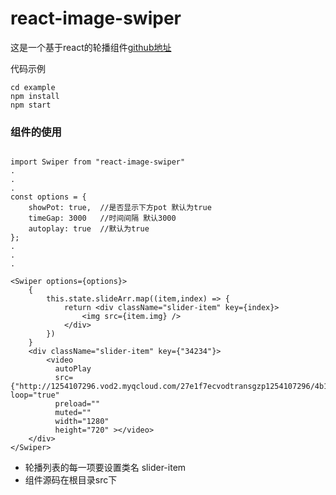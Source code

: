 # react-image-swiper
这是一个基于react的轮播组件[github地址](https://github.com/ghostjzf/react-image-swiper/)

代码示例
```
cd example
npm install
npm start
```

### 组件的使用
```

import Swiper from "react-image-swiper"
.
.
.
const options = {
    showPot: true,  //是否显示下方pot 默认为true
    timeGap: 3000   //时间间隔 默认3000
    autoplay: true  //默认为true
};
.
.
.

<Swiper options={options}>
    {
        this.state.slideArr.map((item,index) => {
            return <div className="slider-item" key={index}>
                <img src={item.img} />
            </div>
        })
    }
    <div className="slider-item" key={"34234"}>
        <video 
          autoPlay 
          src={"http://1254107296.vod2.myqcloud.com/27e1f7ecvodtransgzp1254107296/4b1060e95285890780486612122/v.f40.mp4"}               loop="true" 
          preload="" 
          muted="" 
          width="1280" 
          height="720" ></video>
    </div>
</Swiper>
```
* 轮播列表的每一项要设置类名 slider-item
* 组件源码在根目录src下
